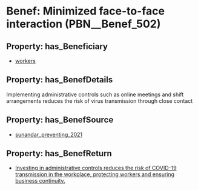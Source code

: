 # Benef: __Minimized face-to-face interaction__ (PBN__Benef_502)

## Property: has_Beneficiary

* [workers](../Stakeholder/PBN__Stakeholder_128)

## Property: has_BenefDetails

Implementing administrative controls such as online meetings and shift arrangements reduces the risk of virus transmission through close contact

## Property: has_BenefSource

* [sunandar_preventing_2021](../Article/PBN__Article_102)

## Property: has_BenefReturn

* [Investing in administrative controls reduces the risk of COVID-19 transmission in the workplace, protecting workers and ensuring business continuity.](../BenefReturn/PBN__BenefReturn_546)


